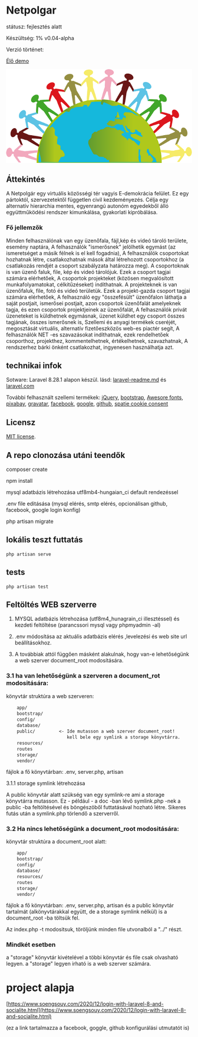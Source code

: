 # Netpolgar 

státusz: fejlesztés alatt

Készültség: 1%  v0.04-alpha

Verzió történet:


[Élő demo](http://netpolgar.hu)

![Logo](public/img/logo.png)

## Áttekintés

A Netpolgár egy virtuális közösségi tér vagyis E-demokrácia felület.
Ez egy pártoktól, szervezetektől független civil kezdeményezés.
Célja egy alternatív hierarchia mentes, egyenrangú autonóm egyedekből álló együttműködési rendszer kimunkálása, gyakorlati kipróbálása.

### Fő jellemzők

Minden felhasználónak van egy üzenőfala, fájl,kép és videó tároló területe, esemény naptára, A felhasználók "ismerősnek" jelölhetik egymást (az ismeretséget a másik félnek is el kell fogadnia), A felhasználók csoportokat hozhatnak létre, csatlakozhatnak mások által létrehozott csoportokhoz (a csatlakozás rendjét a csoport szabályzata határozza meg). A csoportoknak is van üzenő faluk, file, kép és videó tárolójuk. Ezek a csoport tagjai számára elérhetőek, A csoportok projekteket (közösen megvalósított munkafolyamatokat, célkitűzéseket) indíthatnak. A projekteknek is van üzenőfaluk, file, fotó és videó területük. Ezek a projekt-gazda csoport tagjai számára elérhetőek, A felhasználó egy "összefésült" üzenőfalon láthatja a saját postjait, ismerősei postjait, azon csoportok üzenőfalát amelyeknek tagja, és ezen csoportok projektjeinek az üzenőfalát, A felhasználók privát üzeneteket is küldhetnek egymásnak, üzenet küldhet egy csoport összes tagjának, összes ismerősnek is, Szellemi és anyagi termékek cseréjét, megosztását virtuális, alternatív fizetőeszközös web-es piactér segít, A felhasználók NET -es szavazásokat indíthatnak, ezek rendelhetőek csoporthoz, projekthez, kommentelhetnek, értékelhetnek, szavazhatnak, A rendszerhez bárki önként csatlakozhat, ingyenesen használhatja azt.

## technikai infok

Sotware: Laravel  8.28.1 alapon készül. lásd: [laravel-readme.md](laravel-readme.md) és [laravel.com](http://laravel.com)

További felhasznált szellemi termékek: [jQuery](http://jquery.com), [bootstrap](https://getbootstrap.com/), [Awesore fonts](https://fontawesome.com/),
[pixabay](https://pixabay.com/),  [gravatar](http://gravatar.com), [facebook](http://facebook.com), [google](http://google.com), [github](http://github.com),
[spatie cookie consent](https://github.com/spatie/laravel-cookie-consent)

## Licensz

[MIT license](https://opensource.org/licenses/MIT).

## A repo clonozása utáni teendők

composer create

npm install

mysql adatbázis létrehozása utf8mb4-hungaian_ci default rendezéssel

.env file editásása (mysql elérés, smtp elérés, opcionálisan github, facebook, google login konfig)

php artisan migrate

## lokális teszt futtatás
```
php artisan serve
```
## tests
```
php artisan test
```
## Feltöltés WEB szerverre

1. MYSQL adatbázis létrehozása (utf8m4_hunagrain_ci illesztéssel) és kezdeti feltöltése (parancssori mysql vagy phpmyadmin -al)

2. .env módosítása az aktuális adatbázis elérés ,levelezési és web site url beállításokhoz.

3. A továbbiak attól függően másként alakulnak, hogy van-e lehetőségünk a web szerver document_root modosítására.

### 3.1 ha van lehetőségünk a szerveren a document_rot modositására:
 
könyvtár struktúra a web szerveren:

```
    app/                 
    bootstrap/           
    config/
    database/
    public/         <- Ide mutasson a web szerver document_root!
                       kell bele egy symlink a storage könyvtárra.
    resources/
    routes
    storage/
    vendor/
```

fájlok a fő könyvtárban: .env, server.php, artisan

3.1.1 storage symlink létrehozása

A public könyvtár alatt szükség van egy symlink-re ami a storage könyvtárra mutasson.
Ez - például - a doc -ban lévő symlink.php -nek a public -ba feltöltésével és böngészöből futtatásával hozható létre. Sikeres futás után a symlink.php törlendő a szerverről.


### 3.2 Ha nincs lehetőségünk a document_root modositására:

könyvtár struktúra a document_root alatt:

```
    app/                 
    bootstrap/           
    config/
    database/
    resources/
    routes
    storage/
    vendor/
```

fájlok a fő könyvtárban: .env, server.php, artisan és a public könyvtár tartalmát (alkönyvtárakkal együtt, de a storage symlink nélkül) is a document_root -ba töltsük fel.

Az index.php -t modositsuk, töröljünk minden file utvonalból a "../" részt.

### Mindkét esetben
a "storage" könyvtár kivételével a többi könyvtár és file csak olvasható legyen.
a "storage" legyen irható is a web szerver számára. 

# project alapja 
[https://www.soengsouy.com/2020/12/login-with-laravel-8-and-socialite.html](https://www.soengsouy.com/2020/12/login-with-laravel-8-and-socialite.html)

(ez a link tartalmazza  a  facebook, goggle, github konfigurálási utmutatót is)




